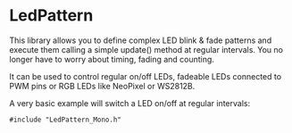 # LedPattern
This library allows you to define complex LED blink & fade patterns and execute them calling a simple update() method at regular intervals.
You no longer have to worry about timing, fading and counting.

It can be used to control regular on/off LEDs, fadeable LEDs connected to PWM pins or RGB LEDs like NeoPixel or WS2812B.

A very basic example will switch a LED on/off at regular intervals:

```
#include "LedPattern_Mono.h" 

```

